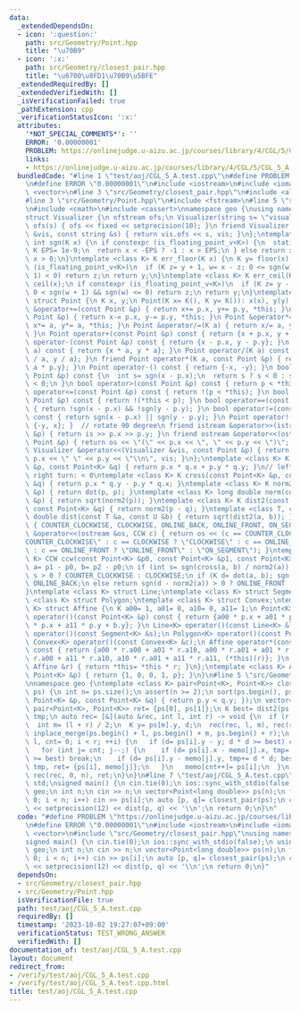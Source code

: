```yaml
---
data:
  _extendedDependsOn:
  - icon: ':question:'
    path: src/Geometry/Point.hpp
    title: "\u70B9"
  - icon: ':x:'
    path: src/Geometry/closest_pair.hpp
    title: "\u6700\u8FD1\u70B9\u5BFE"
  _extendedRequiredBy: []
  _extendedVerifiedWith: []
  _isVerificationFailed: true
  _pathExtension: cpp
  _verificationStatusIcon: ':x:'
  attributes:
    '*NOT_SPECIAL_COMMENTS*': ''
    ERROR: '0.00000001'
    PROBLEM: https://onlinejudge.u-aizu.ac.jp/courses/library/4/CGL/5/CGL_5_A
    links:
    - https://onlinejudge.u-aizu.ac.jp/courses/library/4/CGL/5/CGL_5_A
  bundledCode: "#line 1 \"test/aoj/CGL_5_A.test.cpp\"\n#define PROBLEM \"https://onlinejudge.u-aizu.ac.jp/courses/library/4/CGL/5/CGL_5_A\"\
    \n#define ERROR \"0.00000001\"\n#include <iostream>\n#include <iomanip>\n#include\
    \ <vector>\n#line 3 \"src/Geometry/closest_pair.hpp\"\n#include <algorithm>\n\
    #line 3 \"src/Geometry/Point.hpp\"\n#include <fstream>\n#line 5 \"src/Geometry/Point.hpp\"\
    \n#include <cmath>\n#include <cassert>\nnamespace geo {\nusing namespace std;\n\
    struct Visualizer {\n ofstream ofs;\n Visualizer(string s= \"visualize.txt\"):\
    \ ofs(s) { ofs << fixed << setprecision(10); }\n friend Visualizer &operator<<(Visualizer\
    \ &vis, const string &s) { return vis.ofs << s, vis; }\n};\ntemplate <class K>\
    \ int sgn(K x) {\n if constexpr (is_floating_point_v<K>) {\n  static constexpr\
    \ K EPS= 1e-9;\n  return x < -EPS ? -1 : x > EPS;\n } else return x < 0 ? -1 :\
    \ x > 0;\n}\ntemplate <class K> K err_floor(K x) {\n K y= floor(x);\n if constexpr\
    \ (is_floating_point_v<K>)\n  if (K z= y + 1, w= x - z; 0 <= sgn(w) && sgn(w -\
    \ 1) < 0) return z;\n return y;\n}\ntemplate <class K> K err_ceil(K x) {\n K y=\
    \ ceil(x);\n if constexpr (is_floating_point_v<K>)\n  if (K z= y - 1, w= x - z;\
    \ 0 < sgn(w + 1) && sgn(w) <= 0) return z;\n return y;\n}\ntemplate <class K>\
    \ struct Point {\n K x, y;\n Point(K x= K(), K y= K()): x(x), y(y) {}\n Point\
    \ &operator+=(const Point &p) { return x+= p.x, y+= p.y, *this; }\n Point &operator-=(const\
    \ Point &p) { return x-= p.x, y-= p.y, *this; }\n Point &operator*=(K a) { return\
    \ x*= a, y*= a, *this; }\n Point &operator/=(K a) { return x/= a, y/= a, *this;\
    \ }\n Point operator+(const Point &p) const { return {x + p.x, y + p.y}; }\n Point\
    \ operator-(const Point &p) const { return {x - p.x, y - p.y}; }\n Point operator*(K\
    \ a) const { return {x * a, y * a}; }\n Point operator/(K a) const { return {x\
    \ / a, y / a}; }\n friend Point operator*(K a, const Point &p) { return {a * p.x,\
    \ a * p.y}; }\n Point operator-() const { return {-x, -y}; }\n bool operator<(const\
    \ Point &p) const {\n  int s= sgn(x - p.x);\n  return s ? s < 0 : sgn(y - p.y)\
    \ < 0;\n }\n bool operator>(const Point &p) const { return p < *this; }\n bool\
    \ operator<=(const Point &p) const { return !(p < *this); }\n bool operator>=(const\
    \ Point &p) const { return !(*this < p); }\n bool operator==(const Point &p) const\
    \ { return !sgn(x - p.x) && !sgn(y - p.y); }\n bool operator!=(const Point &p)\
    \ const { return sgn(x - p.x) || sgn(y - p.y); }\n Point operator!() const { return\
    \ {-y, x}; }  // rotate 90 degree\n friend istream &operator>>(istream &is, Point\
    \ &p) { return is >> p.x >> p.y; }\n friend ostream &operator<<(ostream &os, const\
    \ Point &p) { return os << \"(\" << p.x << \", \" << p.y << \")\"; }\n friend\
    \ Visualizer &operator<<(Visualizer &vis, const Point &p) { return vis.ofs <<\
    \ p.x << \" \" << p.y << \"\\n\", vis; }\n};\ntemplate <class K> K dot(const Point<K>\
    \ &p, const Point<K> &q) { return p.x * q.x + p.y * q.y; }\n// left turn: > 0,\
    \ right turn: < 0\ntemplate <class K> K cross(const Point<K> &p, const Point<K>\
    \ &q) { return p.x * q.y - p.y * q.x; }\ntemplate <class K> K norm2(const Point<K>\
    \ &p) { return dot(p, p); }\ntemplate <class K> long double norm(const Point<K>\
    \ &p) { return sqrt(norm2(p)); }\ntemplate <class K> K dist2(const Point<K> &p,\
    \ const Point<K> &q) { return norm2(p - q); }\ntemplate <class T, class U> long\
    \ double dist(const T &a, const U &b) { return sqrt(dist2(a, b)); }\nenum CCW\
    \ { COUNTER_CLOCKWISE, CLOCKWISE, ONLINE_BACK, ONLINE_FRONT, ON_SEGMENT };\nostream\
    \ &operator<<(ostream &os, CCW c) { return os << (c == COUNTER_CLOCKWISE ? \"\
    COUNTER_CLOCKWISE\" : c == CLOCKWISE ? \"CLOCKWISE\" : c == ONLINE_BACK ? \"ONLINE_BACK\"\
    \ : c == ONLINE_FRONT ? \"ONLINE_FRONT\" : \"ON_SEGMENT\"); }\ntemplate <class\
    \ K> CCW ccw(const Point<K> &p0, const Point<K> &p1, const Point<K> &p2) {\n Point\
    \ a= p1 - p0, b= p2 - p0;\n if (int s= sgn(cross(a, b) / norm2(a)); s) return\
    \ s > 0 ? COUNTER_CLOCKWISE : CLOCKWISE;\n if (K d= dot(a, b); sgn(d) < 0) return\
    \ ONLINE_BACK;\n else return sgn(d - norm2(a)) > 0 ? ONLINE_FRONT : ON_SEGMENT;\n\
    }\ntemplate <class K> struct Line;\ntemplate <class K> struct Segment;\ntemplate\
    \ <class K> struct Polygon;\ntemplate <class K> struct Convex;\ntemplate <class\
    \ K> struct Affine {\n K a00= 1, a01= 0, a10= 0, a11= 1;\n Point<K> b;\n Point<K>\
    \ operator()(const Point<K> &p) const { return {a00 * p.x + a01 * p.y + b.x, a10\
    \ * p.x + a11 * p.y + b.y}; }\n Line<K> operator()(const Line<K> &l);\n Segment<K>\
    \ operator()(const Segment<K> &s);\n Polygon<K> operator()(const Polygon<K> &p);\n\
    \ Convex<K> operator()(const Convex<K> &c);\n Affine operator*(const Affine &r)\
    \ const { return {a00 * r.a00 + a01 * r.a10, a00 * r.a01 + a01 * r.a11, a10 *\
    \ r.a00 + a11 * r.a10, a10 * r.a01 + a11 * r.a11, (*this)(r)}; }\n Affine &operator*=(const\
    \ Affine &r) { return *this= *this * r; }\n};\ntemplate <class K> Affine<K> translate(const\
    \ Point<K> &p) { return {1, 0, 0, 1, p}; }\n}\n#line 5 \"src/Geometry/closest_pair.hpp\"\
    \nnamespace geo {\ntemplate <class K> pair<Point<K>, Point<K>> closest_pair(vector<Point<K>>\
    \ ps) {\n int n= ps.size();\n assert(n >= 2);\n sort(ps.begin(), ps.end(), [](const\
    \ Point<K> &p, const Point<K> &q) { return p.y < q.y; });\n vector<Point<K>> memo(n);\n\
    \ pair<Point<K>, Point<K>> ret= {ps[0], ps[1]};\n K best= dist2(ps[0], ps[1]),\
    \ tmp;\n auto rec= [&](auto &rec, int l, int r) -> void {\n  if (r - l == 1) return;\n\
    \  int m= (l + r) / 2;\n  K y= ps[m].y, d;\n  rec(rec, l, m), rec(rec, m, r),\
    \ inplace_merge(ps.begin() + l, ps.begin() + m, ps.begin() + r);\n  for (int i=\
    \ l, cnt= 0; i < r; ++i) {\n   if (d= ps[i].y - y; d * d >= best) continue;\n\
    \   for (int j= cnt; j--;) {\n    if (d= ps[i].x - memo[j].x, tmp= d * d; tmp\
    \ >= best) break;\n    if (d= ps[i].y - memo[j].y, tmp+= d * d; best > tmp) best=\
    \ tmp, ret= {ps[i], memo[j]};\n   }\n   memo[cnt++]= ps[i];\n  }\n };\n return\
    \ rec(rec, 0, n), ret;\n}\n}\n#line 7 \"test/aoj/CGL_5_A.test.cpp\"\nusing namespace\
    \ std;\nsigned main() {\n cin.tie(0);\n ios::sync_with_stdio(false);\n using namespace\
    \ geo;\n int n;\n cin >> n;\n vector<Point<long double>> ps(n);\n for (int i=\
    \ 0; i < n; i++) cin >> ps[i];\n auto [p, q]= closest_pair(ps);\n cout << fixed\
    \ << setprecision(12) << dist(p, q) << '\\n';\n return 0;\n}\n"
  code: "#define PROBLEM \"https://onlinejudge.u-aizu.ac.jp/courses/library/4/CGL/5/CGL_5_A\"\
    \n#define ERROR \"0.00000001\"\n#include <iostream>\n#include <iomanip>\n#include\
    \ <vector>\n#include \"src/Geometry/closest_pair.hpp\"\nusing namespace std;\n\
    signed main() {\n cin.tie(0);\n ios::sync_with_stdio(false);\n using namespace\
    \ geo;\n int n;\n cin >> n;\n vector<Point<long double>> ps(n);\n for (int i=\
    \ 0; i < n; i++) cin >> ps[i];\n auto [p, q]= closest_pair(ps);\n cout << fixed\
    \ << setprecision(12) << dist(p, q) << '\\n';\n return 0;\n}"
  dependsOn:
  - src/Geometry/closest_pair.hpp
  - src/Geometry/Point.hpp
  isVerificationFile: true
  path: test/aoj/CGL_5_A.test.cpp
  requiredBy: []
  timestamp: '2023-10-02 19:27:07+09:00'
  verificationStatus: TEST_WRONG_ANSWER
  verifiedWith: []
documentation_of: test/aoj/CGL_5_A.test.cpp
layout: document
redirect_from:
- /verify/test/aoj/CGL_5_A.test.cpp
- /verify/test/aoj/CGL_5_A.test.cpp.html
title: test/aoj/CGL_5_A.test.cpp
---
```

